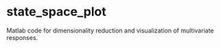 # state_space_plot
Matlab code for dimensionality reduction and visualization of multivariate responses. 
